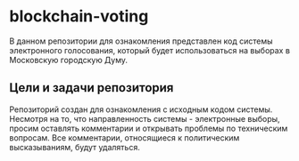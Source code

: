 # blockchain-voting
В данном репозитории для ознакомления представлен код системы электронного голосования, который будет использоваться на выборах в Московскую городскую Думу.

## Цели и задачи репозитория
Репозиторий создан для ознакомления с исходным кодом системы.
Несмотря на то, что направленность системы - электронные выборы, просим оставлять комментарии и открывать проблемы по техническим вопросам. Все комментарии, относящиеся к политическим высказываниям, будут удаляться.
